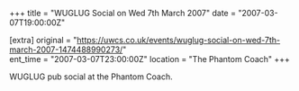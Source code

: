 +++
title = "WUGLUG Social on Wed 7th March 2007"
date = "2007-03-07T19:00:00Z"

[extra]
original = "https://uwcs.co.uk/events/wuglug-social-on-wed-7th-march-2007-1474488990273/"    
ent_time = "2007-03-07T23:00:00Z"
location = "The Phantom Coach"
+++

WUGLUG pub social at the Phantom Coach.

